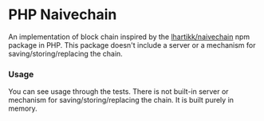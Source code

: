 # PHP Naivechain

An implementation of block chain inspired by the [lhartikk/naivechain](https://github.com/lhartikk/naivechain) npm package in PHP. This package doesn't include a server or a mechanism for saving/storing/replacing the chain.

### Usage

You can see usage through the tests. There is not built-in server or mechanism for saving/storing/replacing the chain. It is built purely in memory.
